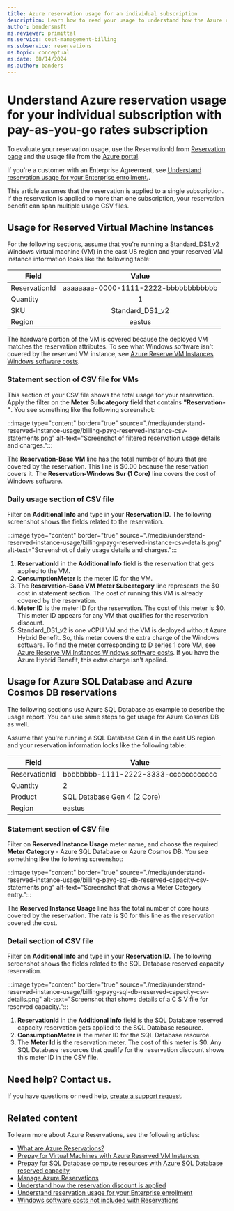 ```yaml
---
title: Azure reservation usage for an individual subscription
description: Learn how to read your usage to understand how the Azure reservation for your individual subscription with pay-as-you-go rates is applied.
author: bandersmsft
ms.reviewer: primittal
ms.service: cost-management-billing
ms.subservice: reservations
ms.topic: conceptual
ms.date: 08/14/2024
ms.author: banders
---
```


# Understand Azure reservation usage for your individual subscription with pay-as-you-go rates subscription

To evaluate your reservation usage, use the ReservationId from [Reservation page](https://portal.azure.com/?microsoft_azure_marketplace_ItemHideKey=Reservations&Microsoft_Azure_Reservations=true#blade/Microsoft_Azure_Reservations/ReservationsBrowseBlade) and the usage file from the [Azure portal](https://portal.azure.com).

If you're a customer with an Enterprise Agreement, see [Understand reservation usage for your Enterprise enrollment.](understand-reserved-instance-usage-ea.md).

This article assumes that the reservation is applied to a single subscription. If the reservation is applied to more than one subscription, your reservation benefit can span multiple usage CSV files.

## Usage for Reserved Virtual Machine Instances

For the following sections, assume that you're running a Standard_DS1_v2 Windows virtual machine (VM) in the east US region and your reserved VM instance information looks like the following table:

| Field | Value |
|---| :---: |
|ReservationId |aaaaaaaa-0000-1111-2222-bbbbbbbbbbbb|
|Quantity |1|
|SKU | Standard_DS1_v2|
|Region | eastus |

The hardware portion of the VM is covered because the deployed VM matches the reservation attributes. To see what Windows software isn't covered by the reserved VM instance, see [Azure Reserve VM Instances Windows software costs](reserved-instance-windows-software-costs.md).

### Statement section of CSV file for VMs

This section of your CSV file shows the total usage for your reservation. Apply the filter on the **Meter Subcategory** field that contains **"Reservation-"**. You see something like the following screenshot:

:::image type="content" border="true" source="./media/understand-reserved-instance-usage/billing-payg-reserved-instance-csv-statements.png" alt-text="Screenshot of filtered reservation usage details and charges.":::

The **Reservation-Base VM** line has the total number of hours that are covered by the reservation. This line is $0.00 because the reservation covers it. The **Reservation-Windows Svr (1 Core)** line covers the cost of Windows software.

### Daily usage section of CSV file

Filter on **Additional Info** and type in your **Reservation ID**. The following screenshot shows the fields related to the reservation.

:::image type="content" border="true" source="./media/understand-reserved-instance-usage/billing-payg-reserved-instance-csv-details.png" alt-text="Screenshot of daily usage details and charges.":::

1. **ReservationId** in the **Additional Info** field is the reservation that gets applied to the VM.
2. **ConsumptionMeter** is the meter ID for the VM.
3. The **Reservation-Base VM** **Meter Subcategory** line represents the $0 cost in statement section. The cost of running this VM is already covered by the reservation.
4. **Meter ID** is the meter ID for the reservation. The cost of this meter is $0. This meter ID appears for any VM that qualifies for the reservation discount.
5. Standard_DS1_v2 is one vCPU VM and the VM is deployed without Azure Hybrid Benefit. So, this meter covers the extra charge of the Windows software. To find the meter corresponding to D series 1 core VM, see [Azure Reserve VM Instances Windows software costs](reserved-instance-windows-software-costs.md). If you have the Azure Hybrid Benefit, this extra charge isn't applied.

## Usage for Azure SQL Database and Azure Cosmos DB reservations

The following sections use Azure SQL Database as example to describe the usage report. You can use same steps to get usage for Azure Cosmos DB as well.

Assume that you're running a SQL Database Gen 4 in the east US region and your reservation information looks like the following table:

| Field | Value |
|---| --- |
|ReservationId |bbbbbbbb-1111-2222-3333-cccccccccccc|
|Quantity |2|
|Product| SQL Database Gen 4 (2 Core)|
|Region | eastus |

### Statement section of CSV file

Filter on **Reserved Instance Usage** meter name, and choose the required **Meter Category** - Azure SQL Database or Azure Cosmos DB. You see something like the following screenshot:

:::image type="content" border="true" source="./media/understand-reserved-instance-usage/billing-payg-sql-db-reserved-capacity-csv-statements.png" alt-text="Screenshot that shows a Meter Category entry.":::

The **Reserved Instance Usage** line has the total number of core hours covered by the reservation. The rate is $0 for this line as the reservation covered the cost.

### Detail section of CSV file

Filter on **Additional Info** and type in your **Reservation ID**. The following screenshot shows the fields related to the SQL Database reserved capacity reservation.

:::image type="content" border="true" source="./media/understand-reserved-instance-usage/billing-payg-sql-db-reserved-capacity-csv-details.png" alt-text="Screenshot that shows details of a C S V file for reserved capacity.":::

1. **ReservationId** in the **Additional Info** field is the SQL Database reserved capacity reservation gets applied to the SQL Database resource.
2. **ConsumptionMeter** is the meter ID for the SQL Database resource.
3. The **Meter Id** is the reservation meter. The cost of this meter is $0. Any SQL Database resources that qualify for the reservation discount shows this meter ID in the CSV file.

## Need help? Contact us.

If you have questions or need help, [create a support request](https://go.microsoft.com/fwlink/?linkid=2083458).

## Related content

To learn more about Azure Reservations, see the following articles:

- [What are Azure Reservations?](save-compute-costs-reservations.md)
- [Prepay for Virtual Machines with Azure Reserved VM Instances](/azure/virtual-machines/prepay-reserved-vm-instances)
- [Prepay for SQL Database compute resources with Azure SQL Database reserved capacity](/azure/azure-sql/database/reserved-capacity-overview)
- [Manage Azure Reservations](manage-reserved-vm-instance.md)
- [Understand how the reservation discount is applied](../manage/understand-vm-reservation-charges.md)
- [Understand reservation usage for your Enterprise enrollment](understand-reserved-instance-usage-ea.md)
- [Windows software costs not included with Reservations](reserved-instance-windows-software-costs.md)
